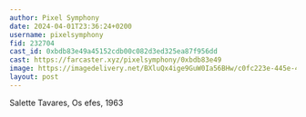 ```yaml
---
author: Pixel Symphony
date: 2024-04-01T23:36:24+0200
username: pixelsymphony
fid: 232704
cast_id: 0xbdb83e49a45152cdb00c082d3ed325ea87f956dd
cast: https://farcaster.xyz/pixelsymphony/0xbdb83e49
image: https://imagedelivery.net/BXluQx4ige9GuW0Ia56BHw/c0fc223e-445e-4f96-e3b9-ee5c63a90e00/original
layout: post
---
```


Salette Tavares, Os efes, 1963

<img src='https://imagedelivery.net/BXluQx4ige9GuW0Ia56BHw/c0fc223e-445e-4f96-e3b9-ee5c63a90e00/original' alt='' referrerpolicy='no-referrer'/>
